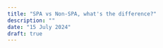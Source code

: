 ```yaml
---
title: "SPA vs Non-SPA, what's the difference?"
description: ""
date: "15 July 2024"
draft: true
---
```

